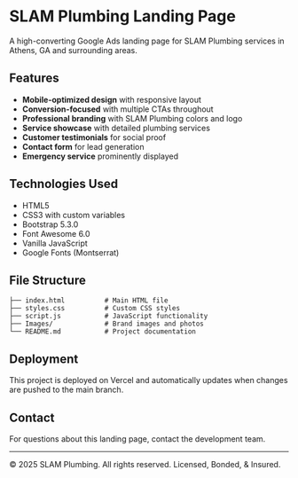 # SLAM Plumbing Landing Page

A high-converting Google Ads landing page for SLAM Plumbing services in Athens, GA and surrounding areas.

## Features

- **Mobile-optimized design** with responsive layout
- **Conversion-focused** with multiple CTAs throughout
- **Professional branding** with SLAM Plumbing colors and logo
- **Service showcase** with detailed plumbing services
- **Customer testimonials** for social proof
- **Contact form** for lead generation
- **Emergency service** prominently displayed

## Technologies Used

- HTML5
- CSS3 with custom variables
- Bootstrap 5.3.0
- Font Awesome 6.0
- Vanilla JavaScript
- Google Fonts (Montserrat)

## File Structure

```
├── index.html          # Main HTML file
├── styles.css          # Custom CSS styles
├── script.js           # JavaScript functionality
├── Images/             # Brand images and photos
└── README.md           # Project documentation
```

## Deployment

This project is deployed on Vercel and automatically updates when changes are pushed to the main branch.

## Contact

For questions about this landing page, contact the development team.

---

© 2025 SLAM Plumbing. All rights reserved. Licensed, Bonded, & Insured.
